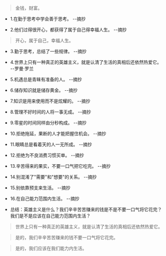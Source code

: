 >金钱，财富。

- 1.在勤于思考中学会善于思考。 --摘抄

- 2.他们过得很开心，都获得了属于自己得幸福人生。 --摘抄

>开心，属于自己，幸福人生。

- 3.勤于思考，总结了一些规律。 --摘抄

- 4.世界上只有一种真正的英雄主义，就是认清了生活的真相后还依然热爱它。 --罗曼·罗兰

- 5.机遇总是青睐有准备的人。 --摘抄

- 6.储存知识就是储存黄金。 --摘抄

- 7.知识是用来使用而不是炫耀的。 --摘抄

- 8.管理不好时间的人将一事无成。 --摘抄

- 9.零星的时间同样由分秒构成。 --摘抄

- 10.拒绝拖延，果断的人才能把握住机会。 --摘抄

- 11.眼睛总是看着天的人一无所成。 --摘抄

- 12.拒绝为不良消费习惯买单。 --摘抄

- 13.辛苦得来的果实，不要一口气把它吃完。 --摘抄

- 14.别混淆了"需要"和"想要"的关系。 --摘抄

- 15.别依靠预支来生活。 --摘抄

- 16.在自己能力范围内生活。 --摘抄

- 总结：英雄主义是什么？我们辛辛苦苦赚来的钱是不是不要一口气将它花完？我们是不是应该在自己能力范围内生活？

>世界上只有一种真正的英雄主义，就是认清了生活的真相后还依然热爱它。

>是的，我们辛辛苦苦赚来的钱不要一口气将它花完。

>是的，我们应该在我们能力内生活。
